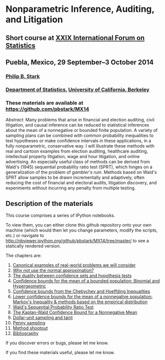 # Nonparametric Inference, Auditing, and Litigation
## Short course at [XXIX International Forum on Statistics](http://www.upaep.mx/micrositios/29foroestadistica/)
## Puebla, Mexico, 29 September&ndash;3 October 2014
### [Philip B. Stark](www.stat.berkeley.edu/~stark)
### [Department of Statistics](statistics.berkeley.edu), [University of California, Berkeley](www.berkeley.edu)

### These materials are available at https://github.com/pbstark/MX14

*Abstract:* Many problems that arise in financial and election auditing,
civil litigation,
and causal inference can be reduced to statistical inferences about
the mean of a nonnegative or bounded finite population.
A variety of sampling plans can be combined with common probability
inequalities to test hypotheses or make confidence intervals in these applications,
in a fully nonparametric, conservative way.
I will illustrate these methods with real and cartoon examples from election auditing,
healthcare auditing, intellectual property litigation, wage and hour litigation,
and online advertising.
An especially useful class of methods can be derived from Wald's (1945)
sequential probability ratio test (SPRT), which hinges on a generalization of the
problem of _gambler's ruin_.
Methods based on Wald's SPRT allow samples to be drawn incrementally and adaptively,
often reducing the cost of financial and electoral audits, litigation discovery,
and experiments without incurring any penalty from multiple testing.

## Description of the materials

This course comprises a series of IPython notebooks.

To view them, you can either clone this github repository onto your own machine
(which would then let you change parameters,
modify the scripts, etc.) or navigate to
http://nbviewer.ipython.org/github/pbstark/MX14/tree/master/ to see a statically rendered version.

The chapters are:

1. [Canonical examples of real-world problems we will consider](canonical.ipynb)
1. [Why not use the normal approximation?](normApprox.ipynb)
1. [The duality between confidence sets and hypothesis tests](duality.ipynb)
1. [Confidence bounds for the mean of a bounded population: Binomial and Hypergeometric](binom.ipynb)
1. [Confidence bounds from the Chebychev and Hoeffding Inequalities](hoeffding.ipynb)
1. [Lower confidence bounds for the mean of a nonnegative population: Markov's Inequality & methods based on the empirical distribution](markov.ipynb)
1. [Wald's Sequential Probability Ratio Test](sprt.ipynb)
1. [The Kaplan-Wald Confidence Bound for a Nonnegative Mean](kaplanWald.ipynb)
1. [Dollar-unit sampling and taint](dus.ipynb)
1. [Penny sampling](pennySampling.ipynb)
1. [Method shootout](shootout.ipynb)
1. [Bibliography](bib.ipynb)

If you discover errors or bugs, please let me know.

If you find these materials useful, please let me know.